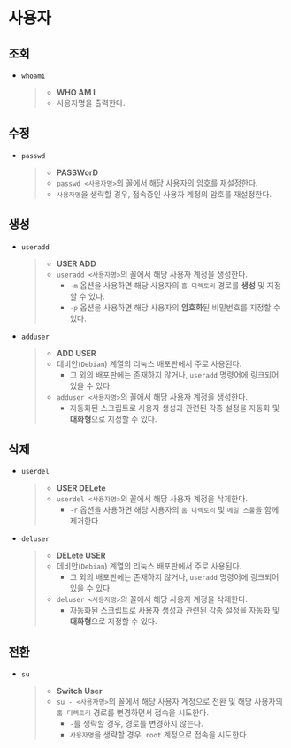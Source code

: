 # 사용자

## 조회

- `whoami`

  > - **WHO AM I**
  > - 사용자명을 출력한다.

## 수정

- `passwd`

  > - **PASSWorD**
  > - `passwd <사용자명>`의 꼴에서 해당 사용자의 암호를 재설정한다.
  > - `사용자명`을 생략할 경우, 접속중인 사용자 계정의 암호를 재설정한다.

## 생성

- `useradd`

  > - **USER ADD**
  > - `useradd <사용자명>`의 꼴에서 해당 사용자 계정을 생성한다.
  >   - `-m` 옵션을 사용하면 해당 사용자의 `홈 디렉토리` 경로를 **생성** 및 지정할 수 있다.
  >   - `-p` 옵션을 사용하면 해당 사용자의 **암호화**된 비밀번호를 지정할 수 있다.

- `adduser`

  > - **ADD USER**
  > - 데비안(`Debian`) 계열의 리눅스 배포판에서 주로 사용된다.
  >   - 그 외의 배포판에는 존재하지 않거나, `useradd` 명령어에 링크되어 있을 수 있다.
  > - `adduser <사용자명>`의 꼴에서 해당 사용자 계정을 생성한다.
  >   - 자동화된 스크립트로 사용자 생성과 관련된 각종 설정을 자동화 및 **대화형**으로 지정할 수 있다.

## 삭제

- `userdel`

  > - **USER DELete**
  > - `userdel <사용자명>`의 꼴에서 해당 사용자 계정을 삭제한다.
  >   - `-r` 옵션을 사용하면 해당 사용자의 `홈 디렉토리` 및 `메일 스풀`을 함께 제거한다.

- `deluser`

  > - **DELete USER**
  > - 데비안(`Debian`) 계열의 리눅스 배포판에서 주로 사용된다.
  >   - 그 외의 배포판에는 존재하지 않거나, `useradd` 명령어에 링크되어 있을 수 있다.
  > - `deluser <사용자명>`의 꼴에서 해당 사용자 계정을 삭제한다.
  >   - 자동화된 스크립트로 사용자 생성과 관련된 각종 설정을 자동화 및 **대화형**으로 지정할 수 있다.

## 전환

- `su`

  > - **Switch User**
  > - `su - <사용자명>`의 꼴에서 해당 사용자 계정으로 전환 및 해당 사용자의 `홈 디렉토리` 경로를 변경하면서 접속을 시도한다.
  >   - `-`를 생략할 경우, 경로를 변경하지 않는다.
  >   - `사용자명`을 생략할 경우, `root` 계정으로 접속을 시도한다.

